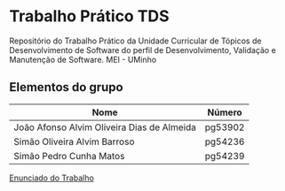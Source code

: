 # Trabalho Prático TDS
Repositório do Trabalho Prático da Unidade Curricular de Tópicos de Desenvolvimento de Software do perfil de Desenvolvimento, Validação e Manutenção de Software. MEI - UMinho

## Elementos do grupo 

| Nome                               | Número  |
|------------------------------------|---------|
| João Afonso Alvim Oliveira Dias de Almeida | pg53902 |
| Simão Oliveira Alvim Barroso       | pg54236 |
| Simão Pedro Cunha Matos            | pg54239 |

[Enunciado do Trabalho](https://github.com/simaobarroso/tp-TDS-SDVM/blob/main/docs/Enunciado_TP_Parte_1-5.pdf)
